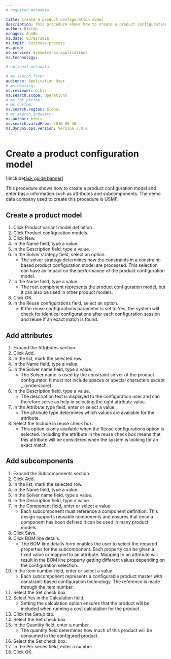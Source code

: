 ```yaml
--- 
# required metadata 
 
title: Create a product configuration model
description: This procedure shows how to create a product configuration model and enter basic information such as attributes and subcomponents. 
author: BibiSp
manager: AnnBe 
ms.date: 03/02/2016
ms.topic: business-process 
ms.prod:  
ms.service: dynamics-ax-applications 
ms.technology:  
 
# optional metadata 
 
# ms.search.form:   
audience: Application User 
# ms.devlang:  
ms.reviewer: bibis
ms.search.scope: Operations 
# ms.tgt_pltfrm:  
# ms.custom:  
ms.search.region: Global
# ms.search.industry: 
ms.author: bibis
ms.search.validFrom: 2016-06-30 
ms.dyn365.ops.version: Version 7.0.0 
---
```

# Create a product configuration model

[!include[task guide banner](../../includes/task-guide-banner.md)]

This procedure shows how to create a product configuration model and enter basic information such as attributes and subcomponents. The demo data company used to create this procedure is USMF.


## Create a product model
1. Click Product variant model definition.
2. Click Product configuration models.
3. Click New.
4. In the Name field, type a value.
5. In the Description field, type a value.
6. In the Solver strategy field, select an option.
    * The solver strategy determines how the constraints in a constraint-based product configuration model are processed. This selection can have an impact on the performance of the product configuration model.  
7. In the Name field, type a value.
    * The root component represents the product configuration model, but it can also be used in other product models.  
8. Click OK.
9. In the Reuse configurations field, select an option.
    * If the reuse configurations parameter is set to Yes, the system will check for identical configurations after each configuration session and reuse if an exact match is found.  

## Add attributes
1. Expand the Attributes section.
2. Click Add.
3. In the list, mark the selected row.
4. In the Name field, type a value.
5. In the Solver name field, type a value.
    * The Solver name is used by the constraint solver of the product configurator. It must not include spaces or special characters except _ (underscore).  
6. In the Description field, type a value.
    * The description text is displayed to the configuration user and can therefore serve as help in selecting the right attribute value.  
7. In the Attribute type field, enter or select a value.
    * The attribute type determines which values are available for the attribute.  
8. Select the Include in reuse check box.
    * This option is only available when the Reuse configurations option is selected. Including the attribute in the reuse check box means that this attribute will be considered when the system is looking for an exact match.  

## Add subcomponents
1. Expand the Subcomponents section.
2. Click Add.
3. In the list, mark the selected row.
4. In the Name field, type a value.
5. In the Solver name field, type a value.
6. In the Description field, type a value.
7. In the Component field, enter or select a value.
    * Each subcomponent must reference a component definition. This design supports reusable components and ensures that once a component has been defined it can be used in many product models.  
8. Click Save.
9. Click BOM line details.
    * The BOM line details form enables the user to select the required properties for the subcomponent. Each property can be given a fixed value or mapped to an attribute. Mapping to an attribute will result in the BOM line property getting different values depending on the configuration selection.  
10. In the Item number field, enter or select a value.
    * Each subcomponent represents a configurable product master with constraint-based configuration technology. The reference is made through the item number.  
11. Select the Set check box.
12. Select Yes in the Calculation field.
    * Setting the calculation option ensures that the product will be included when running a cost calculation for the product.  
13. Click the Setup tab.
14. Select the Set check box.
15. In the Quantity field, enter a number.
    * The quantity field determines how much of this product will be consumed in the configured product.  
16. Select the Set check box.
17. In the Per series field, enter a number.
18. Click OK.

